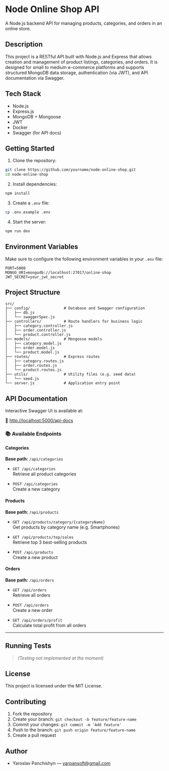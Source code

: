# Node Online Shop API

A Node.js backend API for managing products, categories, and orders in an online store.

## Description

This project is a RESTful API built with Node.js and Express that allows creation and management of product listings, categories, and orders. It is designed for small to medium e-commerce platforms and supports structured MongoDB data storage, authentication (via JWT), and API documentation via Swagger.

## Tech Stack

- Node.js
- Express.js
- MongoDB + Mongoose
- JWT
- Docker
- Swagger (for API docs)

## Getting Started

1. Clone the repository:
```bash
git clone https://github.com/yourname/node-online-shop.git
cd node-online-shop
```

2. Install dependencies:
```bash
npm install
```

3. Create a `.env` file:
```bash
cp .env.example .env
```

4. Start the server:
```bash
npm run dev
```

## Environment Variables

Make sure to configure the following environment variables in your `.env` file:

```
PORT=5000
MONGO_URI=mongodb://localhost:27017/online-shop
JWT_SECRET=your_jwt_secret
```

## Project Structure

```
src/
├── config/               # Database and Swagger configuration
│   ├── db.js
│   └── swaggerSpec.js
├── controllers/          # Route handlers for business logic
│   ├── category.controller.js
│   ├── order.controller.js
│   └── product.controller.js
├── models/               # Mongoose models
│   ├── category.model.js
│   ├── order.model.js
│   └── product.model.js
├── routes/               # Express routes
│   ├── category.routes.js
│   ├── order.routes.js
│   └── product.routes.js
├── utils/                # Utility files (e.g. seed data)
│   └── seed.js
└── server.js             # Application entry point
```

## API Documentation

Interactive Swagger UI is available at:

📎 [http://localhost:5000/api-docs](http://localhost:5000/api-docs)

### 📚 Available Endpoints

#### Categories
**Base path:** `/api/categories`

- `GET /api/categories`  
  Retrieve all product categories

- `POST /api/categories`  
  Create a new category

#### Products
**Base path:** `/api/products`

- `GET /api/products/category/{categoryName}`  
  Get products by category name (e.g. Smartphones)

- `GET /api/products/top/sales`  
  Retrieve top 3 best-selling products

- `POST /api/products`  
  Create a new product

#### Orders
**Base path:** `/api/orders`

- `GET /api/orders`  
  Retrieve all orders

- `POST /api/orders`  
  Create a new order

- `GET /api/orders/profit`  
  Calculate total profit from all orders

---

## Running Tests

> *(Testing not implemented at the moment)*


## License

This project is licensed under the MIT License.

## Contributing

1. Fork the repository
2. Create your branch: `git checkout -b feature/feature-name`
3. Commit your changes: `git commit -m 'Add feature'`
4. Push to the branch: `git push origin feature/feature-name`
5. Create a pull request

## Author

- Yaroslav Panchishyn — [yarpansoft@gmail.com](mailto:yarpansoft@gmail.com)
